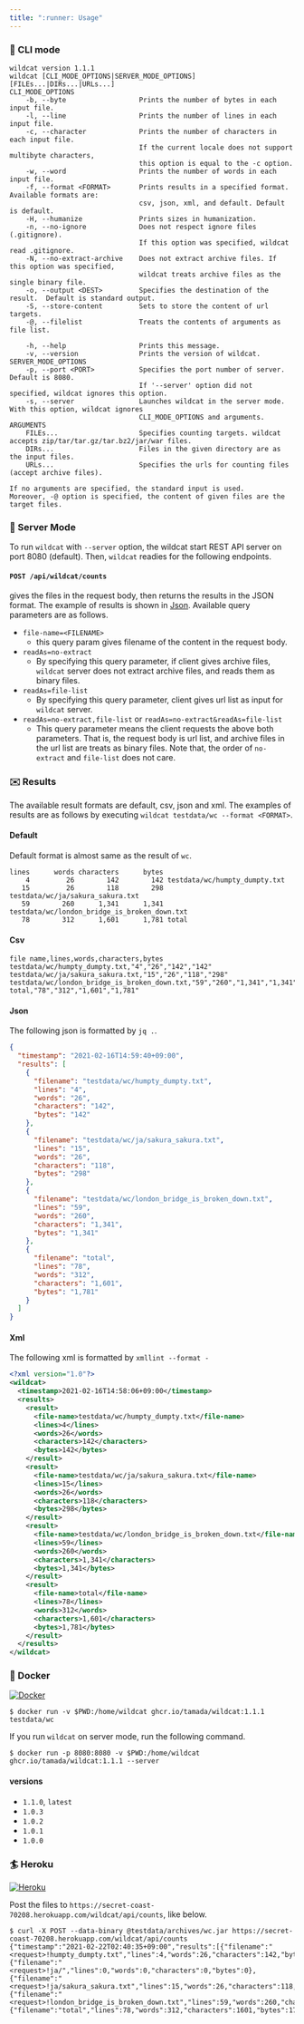 ```yaml
---
title: ":runner: Usage"
---
```


### :shoe: CLI mode

```shell
wildcat version 1.1.1
wildcat [CLI_MODE_OPTIONS|SERVER_MODE_OPTIONS] [FILEs...|DIRs...|URLs...]
CLI_MODE_OPTIONS
    -b, --byte                  Prints the number of bytes in each input file.
    -l, --line                  Prints the number of lines in each input file.
    -c, --character             Prints the number of characters in each input file.
                                If the current locale does not support multibyte characters,
                                this option is equal to the -c option.
    -w, --word                  Prints the number of words in each input file.
    -f, --format <FORMAT>       Prints results in a specified format.  Available formats are:
                                csv, json, xml, and default. Default is default.
    -H, --humanize              Prints sizes in humanization.
    -n, --no-ignore             Does not respect ignore files (.gitignore).
                                If this option was specified, wildcat read .gitignore.
    -N, --no-extract-archive    Does not extract archive files. If this option was specified,
                                wildcat treats archive files as the single binary file.
    -o, --output <DEST>         Specifies the destination of the result.  Default is standard output.
    -S, --store-content         Sets to store the content of url targets.
    -@, --filelist              Treats the contents of arguments as file list.

    -h, --help                  Prints this message.
    -v, --version               Prints the version of wildcat.
SERVER_MODE_OPTIONS
    -p, --port <PORT>           Specifies the port number of server.  Default is 8080.
                                If '--server' option did not specified, wildcat ignores this option.
    -s, --server                Launches wildcat in the server mode. With this option, wildcat ignores
                                CLI_MODE_OPTIONS and arguments.
ARGUMENTS
    FILEs...                    Specifies counting targets. wildcat accepts zip/tar/tar.gz/tar.bz2/jar/war files.
    DIRs...                     Files in the given directory are as the input files.
    URLs...                     Specifies the urls for counting files (accept archive files).

If no arguments are specified, the standard input is used.
Moreover, -@ option is specified, the content of given files are the target files.
```

### :high_heel: Server Mode

To run `wildcat` with `--server` option, the wildcat start REST API server on port 8080 (default).
Then, `wildcat` readies for the following endpoints.

#### `POST /api/wildcat/counts`

gives the files in the request body, then returns the results in the JSON format.
The example of results is shown in [Json](#json).
Available query parameters are as follows.

* `file-name=<FILENAME>`
    * this query param gives filename of the content in the request body.
* `readAs=no-extract`
    * By specifying this query parameter, if client gives archive files, `wildcat` server does not extract archive files, and reads them as binary files.
* `readAs=file-list`
    * By specifying this query parameter, client gives url list as input for `wildcat` server.
* `readAs=no-extract,file-list` or `readAs=no-extract&readAs=file-list`
    * This query parameter means the client requests the above both parameters.
      That is, the request body is url list, and archive files in the url list are treats as binary files.
      Note that, the order of `no-extract` and `file-list` does not care.

### :envelope: Results

The available result formats are default, csv, json and xml.
The examples of results are as follows by executing `wildcat testdata/wc --format <FORMAT>`.

#### Default

Default format is almost same as the result of `wc`.

```shell
lines      words characters      bytes
    4         26        142        142 testdata/wc/humpty_dumpty.txt
   15         26        118        298 testdata/wc/ja/sakura_sakura.txt
   59        260      1,341      1,341 testdata/wc/london_bridge_is_broken_down.txt
   78        312      1,601      1,781 total
```

#### Csv

```csv
file name,lines,words,characters,bytes
testdata/wc/humpty_dumpty.txt,"4","26","142","142"
testdata/wc/ja/sakura_sakura.txt,"15","26","118","298"
testdata/wc/london_bridge_is_broken_down.txt,"59","260","1,341","1,341"
total,"78","312","1,601","1,781"
```

#### Json

The following json is formatted by `jq .`.

```JSON
{
  "timestamp": "2021-02-16T14:59:40+09:00",
  "results": [
    {
      "filename": "testdata/wc/humpty_dumpty.txt",
      "lines": "4",
      "words": "26",
      "characters": "142",
      "bytes": "142"
    },
    {
      "filename": "testdata/wc/ja/sakura_sakura.txt",
      "lines": "15",
      "words": "26",
      "characters": "118",
      "bytes": "298"
    },
    {
      "filename": "testdata/wc/london_bridge_is_broken_down.txt",
      "lines": "59",
      "words": "260",
      "characters": "1,341",
      "bytes": "1,341"
    },
    {
      "filename": "total",
      "lines": "78",
      "words": "312",
      "characters": "1,601",
      "bytes": "1,781"
    }
  ]
}
```

#### Xml

The following xml is formatted by `xmllint --format -`

```xml
<?xml version="1.0"?>
<wildcat>
  <timestamp>2021-02-16T14:58:06+09:00</timestamp>
  <results>
    <result>
      <file-name>testdata/wc/humpty_dumpty.txt</file-name>
      <lines>4</lines>
      <words>26</words>
      <characters>142</characters>
      <bytes>142</bytes>
    </result>
    <result>
      <file-name>testdata/wc/ja/sakura_sakura.txt</file-name>
      <lines>15</lines>
      <words>26</words>
      <characters>118</characters>
      <bytes>298</bytes>
    </result>
    <result>
      <file-name>testdata/wc/london_bridge_is_broken_down.txt</file-name>
      <lines>59</lines>
      <words>260</words>
      <characters>1,341</characters>
      <bytes>1,341</bytes>
    </result>
    <result>
      <file-name>total</file-name>
      <lines>78</lines>
      <words>312</words>
      <characters>1,601</characters>
      <bytes>1,781</bytes>
    </result>
  </results>
</wildcat>
```

### :whale: Docker

[![Docker](https://img.shields.io/badge/Docker-ghcr.io%2Ftamada%2Fwildcat%3A1.1.1-green?logo=docker)](https://github.com/users/tamada/packages/container/package/wildcat)

```shell
$ docker run -v $PWD:/home/wildcat ghcr.io/tamada/wildcat:1.1.1 testdata/wc
```

If you run `wildcat` on server mode, run the following command.

```shell
$ docker run -p 8080:8080 -v $PWD:/home/wildcat ghcr.io/tamada/wildcat:1.1.1 --server
```

#### versions

* `1.1.0`, `latest`
* `1.0.3`
* `1.0.2`
* `1.0.1`
* `1.0.0`

### :surfer: Heroku

[![Heroku](https://img.shields.io/badge/Heroku-secret--coast--70208-green?logo=heroku)](https://secret-coast-70208.herokuapp.com/wildcat/)

Post the files to `https://secret-coast-70208.herokuapp.com/wildcat/api/counts`, like below.

```
$ curl -X POST --data-binary @testdata/archives/wc.jar https://secret-coast-70208.herokuapp.com/wildcat/api/counts
{"timestamp":"2021-02-22T02:40:35+09:00","results":[{"filename":"<request>!humpty_dumpty.txt","lines":4,"words":26,"characters":142,"bytes":142},{"filename":"<request>!ja/","lines":0,"words":0,"characters":0,"bytes":0},{"filename":"<request>!ja/sakura_sakura.txt","lines":15,"words":26,"characters":118,"bytes":298},{"filename":"<request>!london_bridge_is_broken_down.txt","lines":59,"words":260,"characters":1341,"bytes":1341},{"filename":"total","lines":78,"words":312,"characters":1601,"bytes":1781}]}
```
